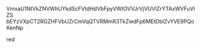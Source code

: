 VmxaU1NtVkZNVWhUYkdScFVtdHdVbFpyVWtOVVJrVjVUVlZrYTAxWVFuVlZS
bEYzVXpCT2RGZHFVbUZrCmVqQTVRMmR3TkZwdFp6MEtDblZvYVE9PQoKenNp

red